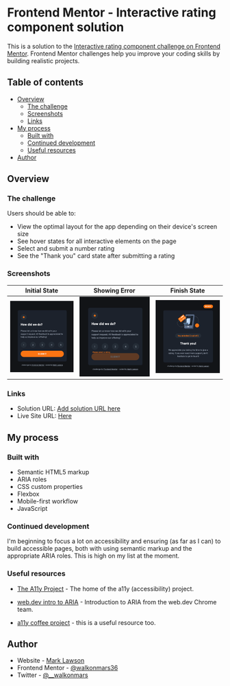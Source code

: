 # Frontend Mentor - Interactive rating component solution

This is a solution to the [Interactive rating component challenge on Frontend Mentor](https://www.frontendmentor.io/challenges/interactive-rating-component-koxpeBUmI). Frontend Mentor challenges help you improve your coding skills by building realistic projects.

## Table of contents

- [Overview](#overview)
  - [The challenge](#the-challenge)
  - [Screenshots](#screenshots)
  - [Links](#links)
- [My process](#my-process)
  - [Built with](#built-with)
  - [Continued development](#continued-development)
  - [Useful resources](#useful-resources)
- [Author](#author)

## Overview

### The challenge

Users should be able to:

- View the optimal layout for the app depending on their device's screen size
- See hover states for all interactive elements on the page
- Select and submit a number rating
- See the "Thank you" card state after submitting a rating

### Screenshots

|             Initial State              |             Showing Error              |             Finish State              |
| :------------------------------------: | :------------------------------------: | :-----------------------------------: |
| ![](./readme-images/initial-state.png) | ![](./readme-images/error-message.png) | ![](./readme-images/finish-state.png) |

### Links

- Solution URL: [Add solution URL here](https://your-solution-url.com)
- Live Site URL: [Here](https://interactive-rating-component-wom.netlify.app/)

## My process

### Built with

- Semantic HTML5 markup
- ARIA roles
- CSS custom properties
- Flexbox
- Mobile-first workflow
- JavaScript

### Continued development

I'm beginning to focus a lot on accessibility and ensuring (as far as I can) to build accessible pages, both with using semantic markup and the appropriate ARIA roles. This is high on my list at the moment.

### Useful resources

- [The A11y Project](https://www.a11yproject.com/) - The home of the a11y (accessibility) project.

- [web.dev intro to ARIA](https://web.dev/semantics-aria/) - Introduction to ARIA from the web.dev Chrome team.

- [a11y coffee project](https://a11y.coffee/) - this is a useful resource too.

## Author

- Website - [Mark Lawson](https://walkonmars.dev/)
- Frontend Mentor - [@walkonmars36](https://www.frontendmentor.io/profile/walkonmars36)
- Twitter - [@\_\_walkonmars](https://www.twitter.com/__walkonmars)
